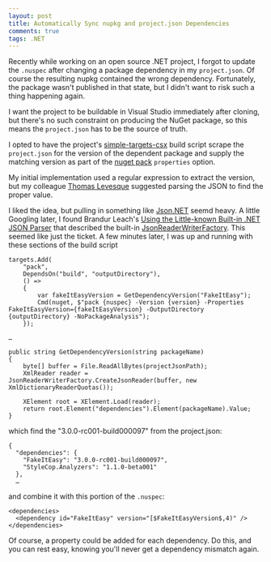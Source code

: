 ```yaml
---
layout: post
title: Automatically Sync nupkg and project.json Dependencies 
comments: true
tags: .NET
---
```


Recently while working on an open source .NET project,
I forgot to update the `.nuspec` after changing a package
dependency in my `project.json`. Of course the resulting nupkg
contained the wrong dependency. Fortunately, the package
wasn't published in that state, but I didn't want to risk such a thing
happening again.

I want the project to be buildable in Visual Studio immediately
after cloning, but there's no such constraint on producing the NuGet
package, so this means the `project.json` has to be the source
of truth.

I opted to have the project's
[simple-targets-csx](https://github.com/adamralph/simple-targets-csx)
build script scrape the `project.json` for the version of the
dependent package and supply the matching version as part of the
[nuget pack](https://docs.microsoft.com/en-us/nuget/tools/nuget-exe-cli-reference#pack)
`properties` option.

My initial implementation used a regular expression to extract the
version, but my colleague
[Thomas Levesque](http://www.thomaslevesque.com/) suggested parsing
the JSON to find the proper value.

I liked the idea, but pulling in something like
[Json.NET](http://www.newtonsoft.com/json) seemd heavy. A little
Googling later, I found Brandur Leach's
[Using the Little-known Built-in .NET JSON Parser](https://mutelight.org/using-the-little-known-built-in-net-json-parser)
that described the built-in
[JsonReaderWriterFactory](https://msdn.microsoft.com/en-us/library/system.runtime.serialization.json.jsonreaderwriterfactory(v=vs.110).aspx).
This seemed like just the ticket. A few minutes later, I was up and
running with these sections of the build script

<pre><code class="csharp">targets.Add(
    "pack",
    DependsOn("build", "outputDirectory"),
    () =>
    {
        var fakeItEasyVersion = GetDependencyVersion("FakeItEasy");
        Cmd(nuget, $"pack {nuspec} -Version {version} -Properties FakeItEasyVersion={fakeItEasyVersion} -OutputDirectory {outputDirectory} -NoPackageAnalysis");
    });

…

public string GetDependencyVersion(string packageName)
{
    byte[] buffer = File.ReadAllBytes(projectJsonPath);
    XmlReader reader = JsonReaderWriterFactory.CreateJsonReader(buffer, new XmlDictionaryReaderQuotas());

    XElement root = XElement.Load(reader);
    return root.Element("dependencies").Element(packageName).Value;
}</code></pre>

which find the "3.0.0-rc001-build000097" from the project.json:

<pre><code class="json">{
  "dependencies": {
    "FakeItEasy": "3.0.0-rc001-build000097",
    "StyleCop.Analyzers": "1.1.0-beta001"
  },
  …</code></pre>

and combine it with this portion of the `.nuspec`:

<pre><code class="xml">&lt;dependencies&gt;
  &lt;dependency id="FakeItEasy" version="[$FakeItEasyVersion$,4)" /&gt;
&lt;/dependencies&gt;</code></pre>

Of course, a property could be added for each dependency. Do this, and
you can rest easy, knowing you'll never get a dependency mismatch
again.
